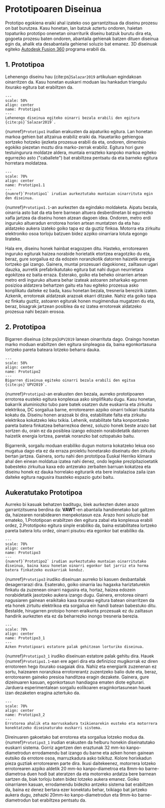 # Prototipoaren Diseinua

Prototipo egokiena eraiki ahal izateko oso garrantzitsua da diseinu prozesu on bat burutzea. Kasu honetan, lan batzuk aztertu ondoren, haietan topaturiko prototipo onenetan oinarriturik diseinu batzuk burutu dira eta, gogoeta prozesu baten ondoren, abantaila gehienak batzen dituen diseinua egin da, ahalik eta desabantaila gehienei soluzio bat emanez. 3D diseinuak egiteko [Autodesk Fusion 360](https://www.autodesk.com/es/products/fusion-360/overview?mktvar002=6347438|SEM|21086132778|159352180746|kwd-54914936374&utm_source=GGL&utm_medium=SEM&utm_campaign=GGL_D-M_Fusion-360_EMEA_ES_eComm_SEM_BR_NA_MIX_0064_6347438&utm_id=6347438&utm_term=kwd-54914936374&mkwid=s|pcrid|693284525029|pkw|fusion%20360|pmt|b|pdv|c|slid||pgrid|159352180746|ptaid|kwd-54914936374|pid|&utm_medium=cpc&utm_source=google&utm_campaign&utm_term=fusion%20360&utm_content=s|pcrid|693284525029|pkw|fusion%20360|pmt|b|pdv|c|slid||pgrid|159352180746|ptaid|kwd-54914936374|&gad_source=1&gclid=Cj0KCQjwpZWzBhC0ARIsACvjWRN849MwZlMLkt2flRqmva05ehqWhsdmzy1eGPcSuq20g_F-_bpB3TUaAt5VEALw_wcB&ef_id=YccZlwAAAJBcogQD:20240609090050:s&term=1-YEAR&tab=subscription&plc=FSN) programa erabili da. 

## 1. Prototipoa

Lehenengo diseinu hau {cite:ps}`Salazar2019` artikuluan egindakoan oinarritzen da. Kasu honetan euskarri moduan lau hankadun triangulu itxurako egitura bat erabiltzen da.

```{figure} ./Irudiak/Prototipo1.png
---
scale: 50%
align: center
name: Prototipo1
---
Lehenengo diseinua egiteko oinarri bezala erabili den egitura {cite:ps}`Salazar2019`.
```

{numref}`Prototipo1` irudian erakusten da aipaturiko egitura. Lan honetan markoa gehien bat altzairua erabiliz eraiki da. Hauetariko gehiengoa sortzeko hotzeko ijezketa prozesua erabili da eta, ondoren, dimentsio egokiko piezetan moztu dira marko-zerrak erabiliz. Egitura hori gure testuingurura moldatze aldera, muntaia errazteko kanpoko markoa egiteko egurrezko asto ("caballete") bat erabiltzea pentsatu da eta barneko egitura horretara moldatzea. 

```{figure} ./Irudiak/Marko2.png
---
scale: 70%
align: center
name: Prototipo1.1
---
{numref}`Prototipo1` irudian aurkeztutako muntaian oinarrituta egin den diseinua.
```

{numref}`Prototipo1.1`-an aurkezten da egindako moldaketa. Aipatu bezala, oinarria asto bat da eta bere barnean altuera desberdinetan bi egurrezko xafla jartzea da diseinu honen atzean dagoen idea. Ondoren, metro erdi inguruko altueradun errotorea horien artean muntatzen da eta hau aldatzeko aukera izateko goiko tapa ez da guztiz finkoa. Motorra eta zirkuitu elektroniko osoa torloju batzuen bidez azpiko oinarriara lotuta egongo lirateke. 

Hala ere, diseinu honek hainbat eragozpen ditu. Hasteko, errotorearen inguruko egiturak haizea norabide horietatik etortzea eragotziko du eta, beraz, gure sorgailua ez da edozein noranzkotik datorren haizetik energia lortzeko gai izango. Gainera, muntai prozesuari dagokionez, zailtasun ugari dauzka, aurretik prefabrikatutako egitura bat nahi dugun neurrietara egokitzea ez baita erraza. Esterako, goiko eta beheko oinarrien artean metro erdi inguruko altuera behar izateak astoaren zeharkako egurren posizioa aldatzera behartzen gaitu eta hau egiteko prozesua asko konplikatu daiteke ez bada, kasu honetan bezala, tresneria berezirik izaten. Azkenik, errotoreak aldatzeak arazoak ekarri ditzake. Nahiz eta goiko tapa ez finkatu guztiz, astoaren egiturak honen mugimendua mugatzen du eta, beraz, bisagrak jartzean posiblea da ez izatea errotoreak aldatzeko prozesua nahi bezain erosoa.

## 2. Prototipoa

Bigarren diseinua {cite:ps}`UPV2019` lanean oinarrituta dago. Oraingo honetan marko moduan erabiltzen den egitura sinpleagoa da, baina egonkortasuna lortzeko pareta bateara lotzeko beharra dauka.

```{figure} ./Irudiak/Prototipo2.png
---
scale: 50%
align: center
name: Prototipo2
---
Bigarren diseinua egiteko oinarri bezala erabili den egitua {cite:ps}`UPV2019`.
```

{numref}`Prototipo2`-an erakusten den bezala, aurreko prototipoaren errotorea eusteko egitura konplexua asko sinplifikatu dugu. Kasu honetan, bakarrik aluminiozko tubo pare batek osatzen dute euskarria eta zirkuitu elektrikoa, DC sorgailua barne, errotorearen azpiko oinarri txikiari itsatsita kokatu da. Diseinu honen arazoak bi dira, estabilitate falta eta zirkuitu elektrikoa kokatzeko leku txikia. Lehenik, estabilitate falta konpontzeko pareta batera finkatzea beharrezkoa denez, soluzio honek beste arazo bat sortzen du, orain ez da posiblea izango edozein norabidetatik datorren haizetik energia lortzea, paretak noranzko bat oztopatuko baitu. 

Bigarrenik, sorgailu moduan erabiliko dugun motorra kokatzeko lekua oso mugatua dago eta ez da erraza proiektu honetarako diseinatu den zirkuitu bertan jartzea. Gainera, sortu nahi den prototipoa Euskal Herriko klimara ahal den einean moldatua izatea nahi denez, ondo legoke prezipitazioetatik babesteko zirkuitua kaxa edo antzerako zerbaiten barruan kokatzea eta diseinu honek ez dauka horrelako egiturarik eta bere instalazioa zaila izan daiteke egitura nagusira itsasteko espazio gutxi baitu.

## Aukeratutako Prototipoa

Aurreko bi kasuak behatzen baditugu, biek aurkezten duten arazo garrantzitsuena berdina da: **VAWT**-en abantaila handienetako bat galtzen da, haizearen norabidearen menpekotasun eza. Arazo honi soluzio bat emateko, 1.Prototipoan erabiltzen den egitura zabal eta konplexua erabili ordez, 2.Prototipoko egitura sinple erabiliko da, baina estabilitatea lortzeko pareta batera lotu ordez, oinarri pisutxu eta egonkor bat erabiliko da.

```{figure} ./Irudiak/Marko4_1.png
---
scale: 70%
align: center
name: Prototipo3
---
{numref}`Prototipo2` irudian aurkeztutako muntaian oinarritutako diseinua, baina kasu honetan oinarri egonkor bat jarriz eta horma batera finkatzeko euskarriak kenduz.
```

{numref}`Prototipo3` irudiko diseinuan aurreko bi kasuen desbantailak desagerrarazi dira. Esaterako, goiko oinarria lau hagaxka hariztaturekin finkatu da zuzenean oinarri nagusira eta, hortaz, haizea edozein norabidetatik jasotzeko aukera izango dugu. Gainera, errotorea oinarri nagusiaren gainean eraikitako kaxa itxurako egitura batean oinarritzen da eta honek zirtuitu elektrikoa eta sorgailua ein handi batean babestuko ditu. Bestalde, hirugarren protoipo honen eraikunta prozesuak ez du zailtasun handirik aurkezten eta ez da beharrezko inongo tresneria berezia.

```{figure} ./Irudiak/Marko4_3.png
---
scale: 70%
align: center
name: Prototipo3_1
---
Azken Prototipoari estatore palak gehitzean lorturiko diseinua.
```

{numref}`Prototipo3_1` irudiko diseinuan estatore palak gehitu dira. Hauek {numref}`Prototipo1.1`-ean ere ageri dira eta definizioz mugikorrak ez diren errotoreen hego itxurako osagaiak dira. Nahiz eta energiarik zuzenenan ez sortu, haizearen noranzkoa errotorerantz zuzentzeko balio dute eta, beraz, errotorearen gaineko presioa handitzea eragin dezakete. Gainera, gure dizeinuaren kasuan, egonkortasun handiagoa ematen diote egiturari. Jarduera esperimentalean sorgailu eolikoaren eraginkortasunean hauek izan dezaketen eragina aztertuko da.  

```{figure} ./Irudiak/Marko4_2.png
---
scale: 70%
align: center
name: Prototipo3_2
---
Errotorea ahalik eta marruskadura txikienarekin eusteko eta motorrera konektatzeko diseinaturako euskarri sistema.
```

Direinuaren gakoetako bat errotorea eta sorgailua lotzeko modua da. {numref}`Prototipo3_1` irudian erakusten da helburu honekin diseinatutako euskarri sistema. Gorriz agertzen den eraztunak 32 mm-ko kanpo-diametrodun errodamendu bat izango du barne eta azken honen gainean eutsiko da errotore osoa, marruzkadura asko txikituz. Kolore horixkadun pieza guztiak errotorearen parte dira. Ikusi daitekeenez, motorrera lotzeko errotorearen azpiko aldetik 20 mm-ko kanpo-diametroa eta 8mm-ko barne-diametroa duen hodi bat ateratzen da eta motorreko ardatza bere barnean sartzen da, biak torloju baten bidez lotzeko aukera emanez. Goiko oinarriaren kasuan, errodamendu bidezko antzeko sistema bat erabiltzen da, baina ez denez bertara ezer konektatu behar, txikiago bat jartzeko aukera dugu, zehazki 20mm-ko kanpo-diametrodun eta 9mm-ko barne-diametrodun bat erabiltzea pentsatu da.
